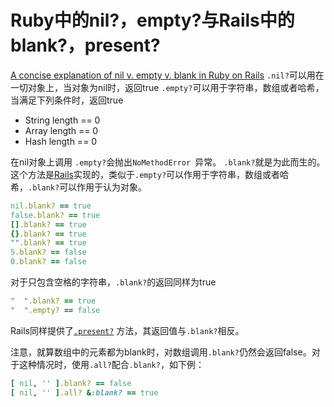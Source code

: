 # Ruby中的nil?，empty?与Rails中的blank?，present?

[A concise explanation of nil v. empty v. blank in Ruby on Rails](https://stackoverflow.com/questions/885414/a-concise-explanation-of-nil-v-empty-v-blank-in-ruby-on-rails)
`.nil?`可以用在一切对象上，当对象为nil时，返回true
`.empty?`可以用于字符串，数组或者哈希，当满足下列条件时，返回true

- String length == 0
- Array length == 0
- Hash length == 0

在nil对象上调用 `.empty?`会抛出`NoMethodError `异常。
`.blank?`就是为此而生的。这个方法是[Rails](https://apidock.com/rails/Object/blank%3f)实现的，类似于`.empty?`可以作用于字符串，数组或者哈希，`.blank?`可以作用于认为对象。
```ruby
nil.blank? == true
false.blank? == true
[].blank? == true
{}.blank? == true
"".blank? == true
5.blank? == false
0.blank? == false
```
对于只包含空格的字符串，`.blank?`的返回同样为true
```ruby
"  ".blank? == true
"  ".empty? == false
```
Rails同样提供了[`.present?`](http://apidock.com/rails/Object/presence) 方法，其返回值与`.blank?`相反。

注意，就算数组中的元素都为blank时，对数组调用`.blank?`仍然会返回false。对于这种情况时，使用`.all?`配合`.blank?`，如下例：
```ruby
[ nil, '' ].blank? == false
[ nil, '' ].all? &:blank? == true 
```
